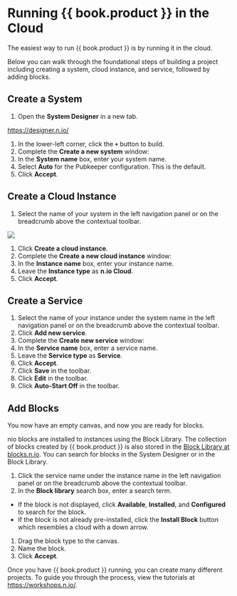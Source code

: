 # Running {{ book.product }} in the Cloud

The easiest way to run {{ book.product }} is by running it in the cloud.

Below you can walk through the foundational steps of building a project including creating a system, cloud instance, and service, followed by adding blocks.

## Create a System

1. Open the **System Designer** in a new tab.

  https://designer.n.io/

1. In the lower-left corner, click the **`+`** button to build.
1. Complete the **Create a new system** window:
  1. In the **System name** box, enter your system name.
  1. Select **Auto** for the Pubkeeper configuration. This is the default.
1. Click **Accept**.

## Create a Cloud Instance

1. Select the name of your system in the left navigation panel or on the breadcrumb above the contextual toolbar.

  ![](/img/hierarchy.gif)

1. Click **Create a cloud instance**.
1. Complete the **Create a new cloud instance** window:
  1. In the **Instance name** box, enter your instance name.
  1. Leave the **Instance type** as **n.io Cloud**.
1. Click **Accept**.

## Create a Service

1. Select the name of your instance under the system name in the left navigation panel or on the breadcrumb above the contextual toolbar.
1. Click **Add new service**.
1. Complete the **Create new service** window:
  1. In the **Service name** box, enter a service name.
  1. Leave the **Service type** as **Service**.
1. Click **Accept**.
1. Click **Save** in the toolbar.
1. Click **Edit** in the toolbar.
1. Click **Auto-Start Off** in the toolbar.

## Add Blocks
You now have an empty canvas, and now you are ready for blocks.

nio blocks are installed to instances using the Block Library. The collection of blocks created by {{ book.product }} is also stored in the [Block Library at blocks.n.io](https://blocks.n.io/). You can search for blocks in the System Designer or in the Block Library.

1. Click the service name under the instance name in the left navigation panel or on the breadcrumb above the contextual toolbar.
1. In the **Block library** search box, enter a search term.
* If the block is not displayed, click **Available**, **Installed**, and **Configured** to search for the block.
* If the block is not already pre-installed, click the **Install Block** button which resembles a cloud with a down arrow.
1. Drag the block type to the canvas.
1. Name the block.
1. Click **Accept**.

Once you have {{ book.product }} running, you can create many different projects. To guide you through the process, view the tutorials at https://workshops.n.io/.

<!--
## Add a Cloud Instance

To create a cloud instance:

1. Log in to the System Designer.
2. Click the **+** button in the lower-left corner to create and name a new system.
3. Select the name of the system.
4. Select **Auto** for the Pubkeeper configuration.
5. Click **Accept**.
6. Click **Create a Cloud Instance**.
7. Type the name of the instance, leave the instance type as **n.io Cloud**, and click **Accept**.
8. Wait for the instance to spin up and note the name of the new instance on the left side.

## Add a Service

You now have an instance, but it is empty. Let's fix that!

To add a service:

1. Select the name of the instance.
2. Click **Add New Service**.
3. Type the name of the service, leave the service type as **Service**, and click **Accept**.


## Add a Block

You now have an empty canvas, and now you are ready for blocks.

nio blocks are installed to instances using the Block Library. The collection of blocks created by {{ book.product }} is also stored in the [Block Library at blocks.n.io](https://blocks.n.io/). You can search for blocks in the System Designer or in the Block Library.

To add a block:

1. Click the **Block Library** in the upper-right corner.
2. In the Search box, enter the name of a block. As you type, the list is filtered.
3. If the block is not displayed, click **Available**, **Installed**, and **Configured** to search for the block.
3. If the block is not already pre-installed, click the **Install Block** button which resembles a cloud with a down arrow.
3. Drag the block onto the canvas.
5. Type the name of the block and click **Accept**.
-->
